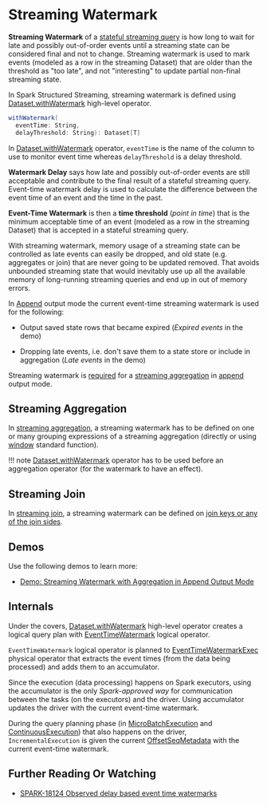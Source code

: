 # Streaming Watermark

**Streaming Watermark** of a [stateful streaming query](stateful-stream-processing/index.md) is how long to wait for late and possibly out-of-order events until a streaming state can be considered final and not to change. Streaming watermark is used to mark events  (modeled as a row in the streaming Dataset) that are older than the threshold as "too late", and not "interesting" to update partial non-final streaming state.

In Spark Structured Streaming, streaming watermark is defined using [Dataset.withWatermark](operators/withWatermark.md) high-level operator.

```scala
withWatermark(
  eventTime: String,
  delayThreshold: String): Dataset[T]
```

In [Dataset.withWatermark](operators/withWatermark.md) operator, `eventTime` is the name of the column to use to monitor event time whereas `delayThreshold` is a delay threshold.

**Watermark Delay** says how late and possibly out-of-order events are still acceptable and contribute to the final result of a stateful streaming query. Event-time watermark delay is used to calculate the difference between the event time of an event and the time in the past.

**Event-Time Watermark** is then a **time threshold** (_point in time_) that is the minimum acceptable time of an event (modeled as a row in the streaming Dataset) that is accepted in a stateful streaming query.

With streaming watermark, memory usage of a streaming state can be controlled as late events can easily be dropped, and old state (e.g. aggregates or join) that are never going to be updated removed. That avoids unbounded streaming state that would inevitably use up all the available memory of long-running streaming queries and end up in out of memory errors.

In [Append](OutputMode.md#Append) output mode the current event-time streaming watermark is used for the following:

* Output saved state rows that became expired (*Expired events* in the demo)

* Dropping late events, i.e. don't save them to a state store or include in aggregation (*Late events* in the demo)

Streaming watermark is [required](UnsupportedOperationChecker.md#streaming-aggregation-append-mode-requires-watermark) for a [streaming aggregation](streaming-aggregation/index.md) in [append](OutputMode.md#Append) output mode.

## Streaming Aggregation

In [streaming aggregation](streaming-aggregation/index.md), a streaming watermark has to be defined on one or many grouping expressions of a streaming aggregation (directly or using [window](operators/window.md) standard function).

!!! note
    [Dataset.withWatermark](operators/withWatermark.md) operator has to be used before an aggregation operator (for the watermark to have an effect).

## Streaming Join

In [streaming join](streaming-join/index.md), a streaming watermark can be defined on [join keys or any of the join sides](streaming-join/index.md#join-state-watermark).

## Demos

Use the following demos to learn more:

* [Demo: Streaming Watermark with Aggregation in Append Output Mode](demo/watermark-aggregation-append.md)

## Internals

Under the covers, [Dataset.withWatermark](operators/withWatermark.md) high-level operator creates a logical query plan with [EventTimeWatermark](logical-operators/EventTimeWatermark.md) logical operator.

`EventTimeWatermark` logical operator is planned to [EventTimeWatermarkExec](physical-operators/EventTimeWatermarkExec.md) physical operator that extracts the event times (from the data being processed) and adds them to an accumulator.

Since the execution (data processing) happens on Spark executors, using the accumulator is the only _Spark-approved way_ for communication between the tasks (on the executors) and the driver. Using accumulator updates the driver with the current event-time watermark.

During the query planning phase (in [MicroBatchExecution](micro-batch-execution/MicroBatchExecution.md#runBatch-queryPlanning) and [ContinuousExecution](continuous-execution/ContinuousExecution.md#runContinuous-queryPlanning)) that also happens on the driver, `IncrementalExecution` is given the current [OffsetSeqMetadata](OffsetSeqMetadata.md) with the current event-time watermark.

## Further Reading Or Watching

* [SPARK-18124 Observed delay based event time watermarks](https://issues.apache.org/jira/browse/SPARK-18124)
